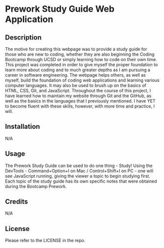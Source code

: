# Prework Study Guide Web Application

## Description

The motive for creating this webpage was to provide a study guide for those who are new to coding, whether they are also beginning the Coding Bootcamp through UCSD or simply learning how to code on their own time.
This project was completed in order to give myself the proper foundation to learn more about coding and to much greater depths as I am pursuing a career in software engineering. 
The webpage helps others, as well as myself, build the foundation of coding web applications and learning various computer languages. It may also be used to brush up on the basics of HTML, CSS, Git, and JavaScript.
Throughout the course of this project, I have learned how to maintain my website through Git and the GitHub, as well as the basics in the languages that I previously mentioned. I have YET to become fluent with these skills, however, with more time and practice, I will.

## Installation

N/A

## Usage

The Prework Study Guide can be used to do one thing - Study! Using the DevTools - Command+Option+I on Mac / Control+Shift+I on PC - one will see JavaScript running, giving the viewer a topic to begin studying first. Each topic of the study guide has its own specific notes that were obtained during the Bootcamp Prework.

## Credits

N/A

## License

Please refer to the LICENSE in the repo.